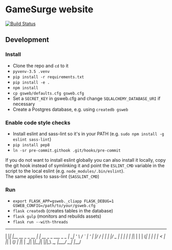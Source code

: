 # GameSurge website

[![Build Status](https://travis-ci.org/GameSurge/web.svg?branch=master)](https://travis-ci.org/GameSurge/web)

## Development

### Install

- Clone the repo and `cd` to it
- `pyvenv-3.5 .venv`
- `pip install -r requirements.txt`
- `pip install -e .`
- `npm install`
- `cp gsweb/defaults.cfg gsweb.cfg`
- Set a `SECRET_KEY` in gsweb.cfg and change `SQLALCHEMY_DATABASE_URI` if necessary
- Create a Postgres database, e.g. using `createdb gsweb`


### Enable code style checks

- Install eslint and sass-lint so it's in your PATH (e.g. `sudo npm install -g eslint sass-lint`)
- `pip install pep8`
- `ln -sr pre-commit.githook .git/hooks/pre-commit`

If you do not want to install eslint globally you can also install it locally,
copy the git hook instead of symlinking it and point the `ESLINT_CMD` variable
in the script to the local eslint (e.g. `node_modules/.bin/eslint`).  
The same applies to sass-lint (`SASSLINT_CMD`)



### Run
- `export FLASK_APP=gsweb._cliapp FLASK_DEBUG=1 GSWEB_CONFIG=/path/to/your/gsweb.cfg`
- `flask createdb` (creates tables in the database)
- `flask gulp` (monitors and rebuilds assets)
- `flask run --with-threads`

_   _                 _                        
| |_| |__   __ _ _ __ | | __  _   _  ___  _   _ 
| __| '_ \ / _` | '_ \| |/ / | | | |/ _ \| | | |
| |_| | | | (_| | | | |   <  | |_| | (_) | |_| |
 \__|_| |_|\__,_|_| |_|_|\_\  \__, |\___/ \__,_|
                              |___/             



